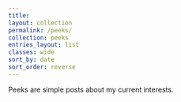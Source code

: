 ```yaml
---
title: 
layout: collection
permalink: /peeks/
collection: peeks
entries_layout: list
classes: wide
sort_by: date
sort_order: reverse
---
```

Peeks are simple posts about my current interests. 